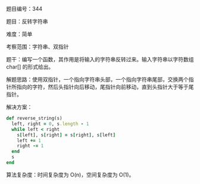 题目编号：344

题目：反转字符串

难度：简单

考察范围：字符串、双指针

题干：编写一个函数，其作用是将输入的字符串反转过来。输入字符串以字符数组 char[] 的形式给出。

解题思路：使用双指针，一个指向字符串头部，一个指向字符串尾部，交换两个指针所指向的字符，然后头指针向后移动，尾指针向前移动，直到头指针大于等于尾指针。

解决方案：

```ruby
def reverse_string(s)
  left, right = 0, s.length - 1
  while left < right
    s[left], s[right] = s[right], s[left]
    left += 1
    right -= 1
  end
  s
end
```

算法复杂度：时间复杂度为 O(n)，空间复杂度为 O(1)。